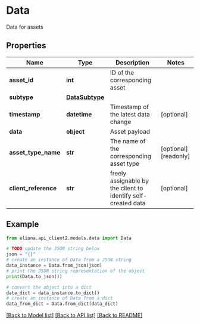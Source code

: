 # Data

Data for assets

## Properties

Name | Type | Description | Notes
------------ | ------------- | ------------- | -------------
**asset_id** | **int** | ID of the corresponding asset | 
**subtype** | [**DataSubtype**](DataSubtype.md) |  | 
**timestamp** | **datetime** | Timestamp of the latest data change | [optional] 
**data** | **object** | Asset payload | 
**asset_type_name** | **str** | The name of the corresponding asset type | [optional] [readonly] 
**client_reference** | **str** | freely assignable by the client to identify self-created data | [optional] 

## Example

```python
from eliona.api_client2.models.data import Data

# TODO update the JSON string below
json = "{}"
# create an instance of Data from a JSON string
data_instance = Data.from_json(json)
# print the JSON string representation of the object
print(Data.to_json())

# convert the object into a dict
data_dict = data_instance.to_dict()
# create an instance of Data from a dict
data_from_dict = Data.from_dict(data_dict)
```
[[Back to Model list]](../README.md#documentation-for-models) [[Back to API list]](../README.md#documentation-for-api-endpoints) [[Back to README]](../README.md)


